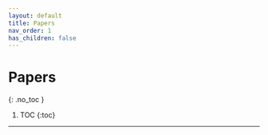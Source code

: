 ```yaml
---
layout: default
title: Papers
nav_order: 1
has_children: false
---
```

<!-- markdownlint-disable MD014 MD022 MD025 MD033 MD040 -->

# Papers
{: .no_toc }

1. TOC
{:toc}

---
